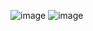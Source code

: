 ![image](https://github.com/Harshal-Meher/gift-scratch-card/assets/134125835/1e054ce9-ee4b-4b4c-94d7-0d53db4d3419)
![image](https://github.com/Harshal-Meher/gift-scratch-card/assets/134125835/990b7ef4-1809-40b2-9a94-5ac7e9ed9a13)
